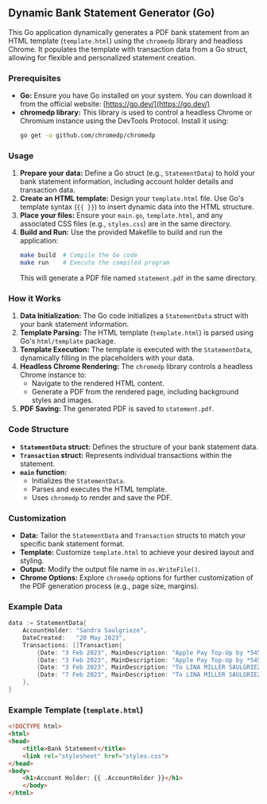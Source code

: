 ## Dynamic Bank Statement Generator (Go)

This Go application dynamically generates a PDF bank statement from an HTML template (`template.html`) using the `chromedp` library and headless Chrome. It populates the template with transaction data from a Go struct, allowing for flexible and personalized statement creation.

### Prerequisites

*   **Go:** Ensure you have Go installed on your system. You can download it from the official website: [https://go.dev/](https://go.dev/)
*   **chromedp library:** This library is used to control a headless Chrome or Chromium instance using the DevTools Protocol. Install it using:
    ```bash
    go get -u github.com/chromedp/chromedp
    ```

### Usage

1.  **Prepare your data:** Define a Go struct (e.g., `StatementData`) to hold your bank statement information, including account holder details and transaction data.
2.  **Create an HTML template:** Design your `template.html` file. Use Go's template syntax (`{{ }}`) to insert dynamic data into the HTML structure.
3.  **Place your files:** Ensure your `main.go`, `template.html`, and any associated CSS files (e.g., `styles.css`) are in the same directory.
4.  **Build and Run:** Use the provided Makefile to build and run the application:
    ```bash
    make build  # Compile the Go code
    make run    # Execute the compiled program
    ```
    This will generate a PDF file named `statement.pdf` in the same directory.

### How it Works

1.  **Data Initialization:** The Go code initializes a `StatementData` struct with your bank statement information.
2.  **Template Parsing:** The HTML template (`template.html`) is parsed using Go's `html/template` package.
3.  **Template Execution:** The template is executed with the `StatementData`, dynamically filling in the placeholders with your data.
4.  **Headless Chrome Rendering:** The `chromedp` library controls a headless Chrome instance to:
    *   Navigate to the rendered HTML content.
    *   Generate a PDF from the rendered page, including background styles and images.
5.  **PDF Saving:** The generated PDF is saved to `statement.pdf`.

### Code Structure

*   **`StatementData` struct:** Defines the structure of your bank statement data.
*   **`Transaction` struct:** Represents individual transactions within the statement.
*   **`main` function:**
    *   Initializes the `StatementData`.
    *   Parses and executes the HTML template.
    *   Uses `chromedp` to render and save the PDF.

### Customization

*   **Data:** Tailor the `StatementData` and `Transaction` structs to match your specific bank statement format.
*   **Template:** Customize `template.html` to achieve your desired layout and styling.
*   **Output:** Modify the output file name in `os.WriteFile()`.
*   **Chrome Options:** Explore `chromedp` options for further customization of the PDF generation process (e.g., page size, margins).

### Example Data

```go
data := StatementData{
    AccountHolder: "Sandra Saulgrieze",
    DateCreated:   "20 May 2023",
    Transactions: []Transaction{
        {Date: "3 Feb 2023", MainDescription: "Apple Pay Top-Up by *5453", In: 50.00, Balance: 52.52},
        {Date: "3 Feb 2023", MainDescription: "Apple Pay Top-Up by *5453", In: 100.00, Balance: 152.52},
        {Date: "3 Feb 2023", MainDescription: "To LINA MILLER SAULGRIEZE", Out: 100.00, Balance: 52.52},
        {Date: "7 Feb 2023", MainDescription: "To LINA MILLER SAULGRIEZE", Out: 10.00, Balance: 42.52},
    },
}
```

### Example Template (`template.html`)

```html
<!DOCTYPE html>
<html>
<head>
    <title>Bank Statement</title>
    <link rel="stylesheet" href="styles.css"> 
</head>
<body>
    <h1>Account Holder: {{ .AccountHolder }}</h1>
    </body>
</html>
```